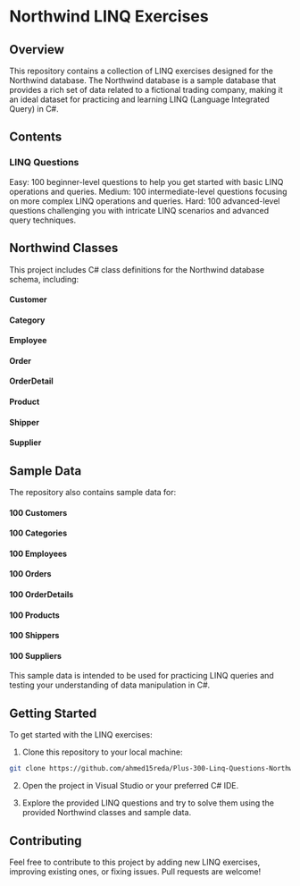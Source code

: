 # Northwind LINQ Exercises

## Overview
This repository contains a collection of LINQ exercises designed for the Northwind database. The Northwind database is a sample database that provides a rich set of data related to a fictional trading company, making it an ideal dataset for practicing and learning LINQ (Language Integrated Query) in C#.

## Contents

### LINQ Questions

Easy: 100 beginner-level questions to help you get started with basic LINQ operations and queries.
Medium: 100 intermediate-level questions focusing on more complex LINQ operations and queries.
Hard: 100 advanced-level questions challenging you with intricate LINQ scenarios and advanced query techniques.

## Northwind Classes

This project includes C# class definitions for the Northwind database schema, including:

#### Customer
#### Category
#### Employee
#### Order
#### OrderDetail
#### Product
#### Shipper
#### Supplier

## Sample Data

The repository also contains sample data for:

#### 100 Customers
#### 100 Categories
#### 100 Employees
#### 100 Orders
#### 100 OrderDetails
#### 100 Products
#### 100 Shippers
#### 100 Suppliers

This sample data is intended to be used for practicing LINQ queries and testing your understanding of data manipulation in C#.

## Getting Started

To get started with the LINQ exercises:

1. Clone this repository to your local machine:
```bash
git clone https://github.com/ahmed15reda/Plus-300-Linq-Questions-Northwind.git
```
2. Open the project in Visual Studio or your preferred C# IDE.

3. Explore the provided LINQ questions and try to solve them using the provided Northwind classes and sample data.

## Contributing

Feel free to contribute to this project by adding new LINQ exercises, improving existing ones, or fixing issues. Pull requests are welcome!
